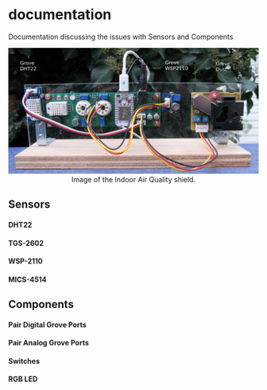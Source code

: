 # documentation

Documentation discussing the issues with Sensors and Components

<p align="center">
  <img src="iaq-mod-cropped-text.jpg"/>
  <br/>
  Image of the Indoor Air Quality shield.
</p>

## Sensors
#### DHT22
#### TGS-2602
#### WSP-2110
#### MICS-4514

## Components
#### Pair Digital Grove Ports
#### Pair Analog Grove Ports
#### Switches
#### RGB LED



